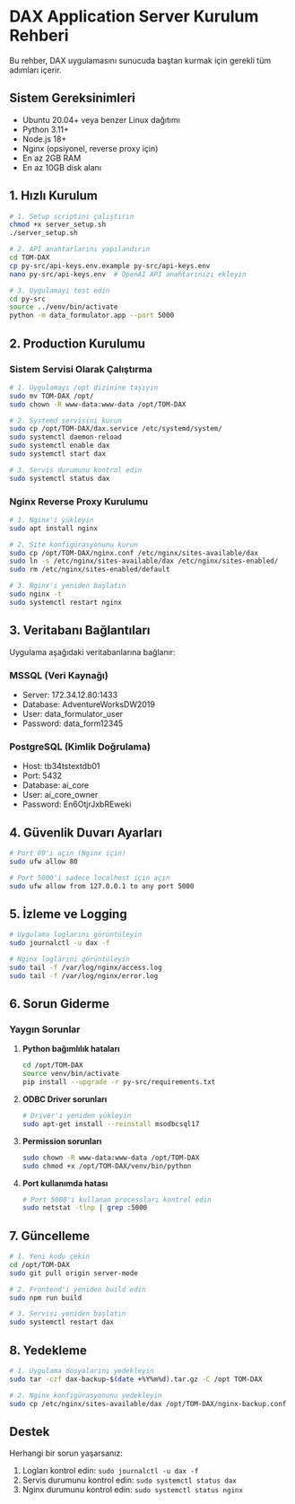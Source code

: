 # DAX Application Server Kurulum Rehberi

Bu rehber, DAX uygulamasını sunucuda baştan kurmak için gerekli tüm adımları içerir.

## Sistem Gereksinimleri

- Ubuntu 20.04+ veya benzer Linux dağıtımı
- Python 3.11+
- Node.js 18+
- Nginx (opsiyonel, reverse proxy için)
- En az 2GB RAM
- En az 10GB disk alanı

## 1. Hızlı Kurulum

```bash
# 1. Setup scriptini çalıştırın
chmod +x server_setup.sh
./server_setup.sh

# 2. API anahtarlarını yapılandırın
cd TOM-DAX
cp py-src/api-keys.env.example py-src/api-keys.env
nano py-src/api-keys.env  # OpenAI API anahtarınızı ekleyin

# 3. Uygulamayı test edin
cd py-src
source ../venv/bin/activate
python -m data_formulator.app --port 5000
```

## 2. Production Kurulumu

### Sistem Servisi Olarak Çalıştırma

```bash
# 1. Uygulamayı /opt dizinine taşıyın
sudo mv TOM-DAX /opt/
sudo chown -R www-data:www-data /opt/TOM-DAX

# 2. Systemd servisini kurun
sudo cp /opt/TOM-DAX/dax.service /etc/systemd/system/
sudo systemctl daemon-reload
sudo systemctl enable dax
sudo systemctl start dax

# 3. Servis durumunu kontrol edin
sudo systemctl status dax
```

### Nginx Reverse Proxy Kurulumu

```bash
# 1. Nginx'i yükleyin
sudo apt install nginx

# 2. Site konfigürasyonunu kurun
sudo cp /opt/TOM-DAX/nginx.conf /etc/nginx/sites-available/dax
sudo ln -s /etc/nginx/sites-available/dax /etc/nginx/sites-enabled/
sudo rm /etc/nginx/sites-enabled/default

# 3. Nginx'i yeniden başlatın
sudo nginx -t
sudo systemctl restart nginx
```

## 3. Veritabanı Bağlantıları

Uygulama aşağıdaki veritabanlarına bağlanır:

### MSSQL (Veri Kaynağı)
- Server: 172.34.12.80:1433
- Database: AdventureWorksDW2019
- User: data_formulator_user
- Password: data_form12345

### PostgreSQL (Kimlik Doğrulama)
- Host: tb34tstextdb01
- Port: 5432
- Database: ai_core
- User: ai_core_owner
- Password: En6OtjrJxbREweki

## 4. Güvenlik Duvarı Ayarları

```bash
# Port 80'i açın (Nginx için)
sudo ufw allow 80

# Port 5000'i sadece localhost için açın
sudo ufw allow from 127.0.0.1 to any port 5000
```

## 5. İzleme ve Logging

```bash
# Uygulama loglarını görüntüleyin
sudo journalctl -u dax -f

# Nginx loglarını görüntüleyin
sudo tail -f /var/log/nginx/access.log
sudo tail -f /var/log/nginx/error.log
```

## 6. Sorun Giderme

### Yaygın Sorunlar

1. **Python bağımlılık hataları**
   ```bash
   cd /opt/TOM-DAX
   source venv/bin/activate
   pip install --upgrade -r py-src/requirements.txt
   ```

2. **ODBC Driver sorunları**
   ```bash
   # Driver'ı yeniden yükleyin
   sudo apt-get install --reinstall msodbcsql17
   ```

3. **Permission sorunları**
   ```bash
   sudo chown -R www-data:www-data /opt/TOM-DAX
   sudo chmod +x /opt/TOM-DAX/venv/bin/python
   ```

4. **Port kullanımda hatası**
   ```bash
   # Port 5000'i kullanan processları kontrol edin
   sudo netstat -tlnp | grep :5000
   ```

## 7. Güncelleme

```bash
# 1. Yeni kodu çekin
cd /opt/TOM-DAX
sudo git pull origin server-mode

# 2. Frontend'i yeniden build edin
sudo npm run build

# 3. Servisi yeniden başlatın
sudo systemctl restart dax
```

## 8. Yedekleme

```bash
# 1. Uygulama dosyalarını yedekleyin
sudo tar -czf dax-backup-$(date +%Y%m%d).tar.gz -C /opt TOM-DAX

# 2. Nginx konfigürasyonunu yedekleyin
sudo cp /etc/nginx/sites-available/dax /opt/TOM-DAX/nginx-backup.conf
```

## Destek

Herhangi bir sorun yaşarsanız:
1. Logları kontrol edin: `sudo journalctl -u dax -f`
2. Servis durumunu kontrol edin: `sudo systemctl status dax`
3. Nginx durumunu kontrol edin: `sudo systemctl status nginx` 